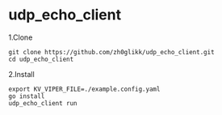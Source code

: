 # udp_echo_client

1.Clone
```
git clone https://github.com/zh0glikk/udp_echo_client.git
cd udp_echo_client
```

2.Install
```
export KV_VIPER_FILE=./example.config.yaml
go install
udp_echo_client run
```
